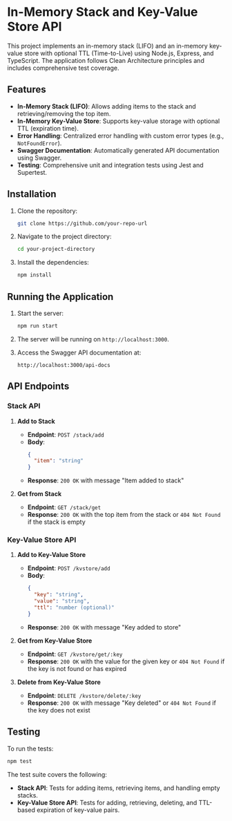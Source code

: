 
# In-Memory Stack and Key-Value Store API

This project implements an in-memory stack (LIFO) and an in-memory key-value store with optional TTL (Time-to-Live) using Node.js, Express, and TypeScript. The application follows Clean Architecture principles and includes comprehensive test coverage.

## Features
- **In-Memory Stack (LIFO)**: Allows adding items to the stack and retrieving/removing the top item.
- **In-Memory Key-Value Store**: Supports key-value storage with optional TTL (expiration time).
- **Error Handling**: Centralized error handling with custom error types (e.g., `NotFoundError`).
- **Swagger Documentation**: Automatically generated API documentation using Swagger.
- **Testing**: Comprehensive unit and integration tests using Jest and Supertest.


## Installation

1. Clone the repository:

   ```bash
   git clone https://github.com/your-repo-url
   ```

2. Navigate to the project directory:

   ```bash
   cd your-project-directory
   ```

3. Install the dependencies:

   ```bash
   npm install
   ```

## Running the Application

1. Start the server:

   ```bash
   npm run start
   ```

2. The server will be running on `http://localhost:3000`.

3. Access the Swagger API documentation at:

   ```
   http://localhost:3000/api-docs
   ```

## API Endpoints

### Stack API

1. **Add to Stack**
   - **Endpoint**: `POST /stack/add`
   - **Body**:
     ```json
     {
       "item": "string"
     }
     ```
   - **Response**: `200 OK` with message "Item added to stack"

2. **Get from Stack**
   - **Endpoint**: `GET /stack/get`
   - **Response**: `200 OK` with the top item from the stack or `404 Not Found` if the stack is empty

### Key-Value Store API

1. **Add to Key-Value Store**
   - **Endpoint**: `POST /kvstore/add`
   - **Body**:
     ```json
     {
       "key": "string",
       "value": "string",
       "ttl": "number (optional)"
     }
     ```
   - **Response**: `200 OK` with message "Key added to store"

2. **Get from Key-Value Store**
   - **Endpoint**: `GET /kvstore/get/:key`
   - **Response**: `200 OK` with the value for the given key or `404 Not Found` if the key is not found or has expired

3. **Delete from Key-Value Store**
   - **Endpoint**: `DELETE /kvstore/delete/:key`
   - **Response**: `200 OK` with message "Key deleted" or `404 Not Found` if the key does not exist

## Testing

To run the tests:

```bash
npm test
```

The test suite covers the following:
- **Stack API**: Tests for adding items, retrieving items, and handling empty stacks.
- **Key-Value Store API**: Tests for adding, retrieving, deleting, and TTL-based expiration of key-value pairs.

